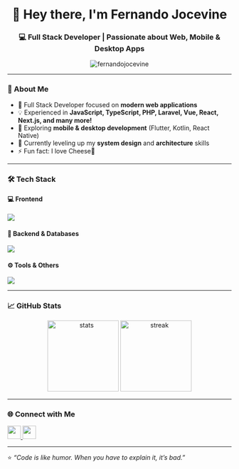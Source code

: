<h1 align="center">👋 Hey there, I'm Fernando Jocevine</h1>
<h3 align="center">💻 Full Stack Developer | Passionate about Web, Mobile & Desktop Apps</h3>

<p align="center">
  <img src="https://komarev.com/ghpvc/?username=fernandojocevine&label=Profile%20views&color=0e75b6&style=flat" alt="fernandojocevine" />
</p>

---

### 🧠 About Me  
- 🚀 Full Stack Developer focused on **modern web applications**  
- 💡 Experienced in **JavaScript, TypeScript, PHP, Laravel, Vue, React, Next.js, and many more!**  
- 🧩 Exploring **mobile & desktop development** (Flutter, Kotlin, React Native)  
- 🌱 Currently leveling up my **system design** and **architecture** skills  
- ⚡ Fun fact: I love Cheese🧀  

---

### 🛠️ Tech Stack  

#### 💻 Frontend  
<p align="left">
  <img src="https://skillicons.dev/icons?i=html,css,js,ts,vue,react,next,tailwind,bootstrap" />
</p>

#### 🧰 Backend & Databases  
<p align="left">
  <img src="https://skillicons.dev/icons?i=php,laravel,nodejs,express,mysql,postgres,mongodb" />
</p>

#### ⚙️ Tools & Others  
<p align="left">
  <img src="https://skillicons.dev/icons?i=git,github,vscode,postman" />
</p>

---

### 📈 GitHub Stats  
<p align="center">
  <img src="https://github-readme-stats.vercel.app/api?username=fernandojocevine&show_icons=true&theme=tokyonight" alt="stats" height="160" />
  <img src="https://github-readme-streak-stats.herokuapp.com/?user=fernandojocevine&theme=tokyonight" alt="streak" height="160" />
</p>

---

### 🌐 Connect with Me  
<p align="left">
  <a href="https://www.linkedin.com/in/fernando-jocevine-2111b624a" target="_blank">
    <img src="https://skillicons.dev/icons?i=linkedin" height="30" />
  </a>
  <a href="mailto:fernandojocevine.work@gmail.com" target="_blank">
    <img src="https://skillicons.dev/icons?i=gmail" height="30" />
  </a>
</p>

---

⭐️ *“Code is like humor. When you have to explain it, it’s bad.”*  
